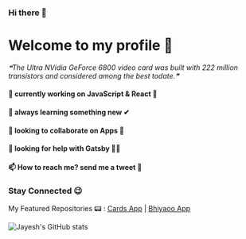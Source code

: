 ### Hi there 👋
# Welcome to my profile 🙌

<!--STARTS_HERE_QUOTE_README-->
<i>❝The Ultra NVidia GeForce 6800 video card was built with 222 million transistors and considered among the best todate.❞</i>
<!--ENDS_HERE_QUOTE_README-->

#### 🔭 currently working on JavaScript & React 🌟
#### 🌱 always learning something new ✔
#### 👯 looking to collaborate on Apps 🎉
#### 🤔 looking for help with Gatsby 🐱‍👤
#### 📫 How to reach me? send me a tweet 📱

### Stay Connected 😉

My Featured Repositories :pager:	: 
[Cards App](https://github.com/JayeshTiwari03/Sep-Cards-App) | 
[Bhiyaoo App](https://github.com/JayeshTiwari03/Sep-Venue-App)

![Jayesh's GitHub stats](https://github-readme-stats.vercel.app/api?username=jayeshtiwari03)
